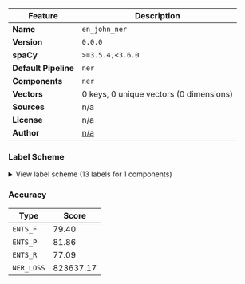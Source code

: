 | Feature | Description |
| --- | --- |
| **Name** | `en_john_ner` |
| **Version** | `0.0.0` |
| **spaCy** | `>=3.5.4,<3.6.0` |
| **Default Pipeline** | `ner` |
| **Components** | `ner` |
| **Vectors** | 0 keys, 0 unique vectors (0 dimensions) |
| **Sources** | n/a |
| **License** | n/a |
| **Author** | [n/a]() |

### Label Scheme

<details>

<summary>View label scheme (13 labels for 1 components)</summary>

| Component | Labels |
| --- | --- |
| **`ner`** | `DATE`, `EDUC`, `EMAIL`, `LANG`, `NAT`, `ORG`, `PERSON`, `POSITION`, `SCHOOL`, `SKILL`, `SPECIAL`, `TECH`, `TELEPHONE` |

</details>

### Accuracy

| Type | Score |
| --- | --- |
| `ENTS_F` | 79.40 |
| `ENTS_P` | 81.86 |
| `ENTS_R` | 77.09 |
| `NER_LOSS` | 823637.17 |
